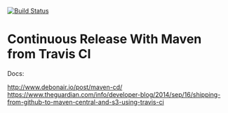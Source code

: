[![Build Status](https://travis-ci.org/mariuszs/playground.svg?branch=master)](https://travis-ci.org/mariuszs/playground)

Continuous Release With Maven from Travis CI
=================


Docs:

http://www.debonair.io/post/maven-cd/
https://www.theguardian.com/info/developer-blog/2014/sep/16/shipping-from-github-to-maven-central-and-s3-using-travis-ci